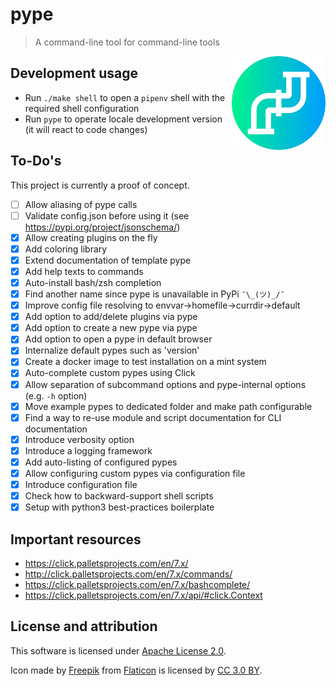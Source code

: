 # pype
> A command-line tool for command-line tools
<img align="right" src="res/icon.png" alt="alt text" width="150" height="150">

## Development usage

- Run `./make shell` to open a `pipenv` shell with the required shell configuration
- Run `pype` to operate locale development version (it will react to code changes)

## To-Do's

This project is currently a proof of concept.

- [ ] Allow aliasing of pype calls
- [ ] Validate config.json before using it (see <https://pypi.org/project/jsonschema/>)
- [x] Allow creating plugins on the fly
- [x] Add coloring library
- [x] Extend documentation of template pype
- [x] Add help texts to commands
- [x] Auto-install bash/zsh completion
- [x] Find another name since pype is unavailable in PyPi `¯\_(ツ)_/¯`
- [x] Improve config file resolving to envvar->homefile->currdir->default
- [x] Add option to add/delete plugins via pype
- [x] Add option to create a new pype via pype
- [x] Add option to open a pype in default browser
- [x] Internalize default pypes such as 'version'
- [x] Create a docker image to test installation on a mint system
- [x] Auto-complete custom pypes using Click
- [x] Allow separation of subcommand options and pype-internal options (e.g. `-h` option)
- [x] Move example pypes to dedicated folder and make path configurable
- [x] Find a way to re-use module and script documentation for CLI documentation
- [x] Introduce verbosity option
- [x] Introduce a logging framework
- [x] Add auto-listing of configured pypes
- [x] Allow configuring custom pypes via configuration file
- [x] Introduce configuration file
- [x] Check how to backward-support shell scripts
- [x] Setup with python3 best-practices boilerplate

## Important resources

- <https://click.palletsprojects.com/en/7.x/>
- <http://click.palletsprojects.com/en/7.x/commands/>
- <https://click.palletsprojects.com/en/7.x/bashcomplete/>
- <https://click.palletsprojects.com/en/7.x/api/#click.Context>

## License and attribution

This software is licensed under [Apache License 2.0](LICENSE.txt).

Icon made by [Freepik](https://www.freepik.com/) from [Flaticon](https://www.flaticon.com/free-icon/pipeline_1432915) is licensed by [CC 3.0 BY](http://creativecommons.org/licenses/by/3.0/).
